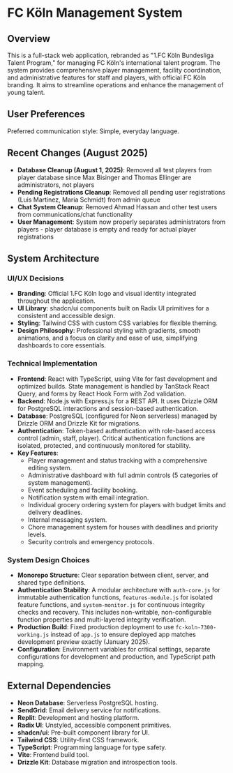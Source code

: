 # FC Köln Management System

## Overview

This is a full-stack web application, rebranded as "1.FC Köln Bundesliga Talent Program," for managing FC Köln's international talent program. The system provides comprehensive player management, facility coordination, and administrative features for staff and players, with official FC Köln branding. It aims to streamline operations and enhance the management of young talent.

## User Preferences

Preferred communication style: Simple, everyday language.

## Recent Changes (August 2025)
- **Database Cleanup (August 1, 2025)**: Removed all test players from player database since Max Bisinger and Thomas Ellinger are administrators, not players
- **Pending Registrations Cleanup**: Removed all pending user registrations (Luis Martinez, Maria Schmidt) from admin queue
- **Chat System Cleanup**: Removed Ahmad Hassan and other test users from communications/chat functionality
- **User Management**: System now properly separates administrators from players - player database is empty and ready for actual player registrations

## System Architecture

### UI/UX Decisions
- **Branding**: Official 1.FC Köln logo and visual identity integrated throughout the application.
- **UI Library**: shadcn/ui components built on Radix UI primitives for a consistent and accessible design.
- **Styling**: Tailwind CSS with custom CSS variables for flexible theming.
- **Design Philosophy**: Professional styling with gradients, smooth animations, and a focus on clarity and ease of use, simplifying dashboards to core essentials.

### Technical Implementation
- **Frontend**: React with TypeScript, using Vite for fast development and optimized builds. State management is handled by TanStack React Query, and forms by React Hook Form with Zod validation.
- **Backend**: Node.js with Express.js for a REST API. It uses Drizzle ORM for PostgreSQL interactions and session-based authentication.
- **Database**: PostgreSQL (configured for Neon serverless) managed by Drizzle ORM and Drizzle Kit for migrations.
- **Authentication**: Token-based authentication with role-based access control (admin, staff, player). Critical authentication functions are isolated, protected, and continuously monitored for stability.
- **Key Features**:
    - Player management and status tracking with a comprehensive editing system.
    - Administrative dashboard with full admin controls (5 categories of system management).
    - Event scheduling and facility booking.
    - Notification system with email integration.
    - Individual grocery ordering system for players with budget limits and delivery deadlines.
    - Internal messaging system.
    - Chore management system for houses with deadlines and priority levels.
    - Security controls and emergency protocols.

### System Design Choices
- **Monorepo Structure**: Clear separation between client, server, and shared type definitions.
- **Authentication Stability**: A modular architecture with `auth-core.js` for immutable authentication functions, `features-module.js` for isolated feature functions, and `system-monitor.js` for continuous integrity checks and recovery. This includes non-writable, non-configurable function properties and multi-layered integrity verification.
- **Production Build**: Fixed production deployment to use `fc-koln-7300-working.js` instead of `app.js` to ensure deployed app matches development preview exactly (January 2025).
- **Configuration**: Environment variables for critical settings, separate configurations for development and production, and TypeScript path mapping.

## External Dependencies

- **Neon Database**: Serverless PostgreSQL hosting.
- **SendGrid**: Email delivery service for notifications.
- **Replit**: Development and hosting platform.
- **Radix UI**: Unstyled, accessible component primitives.
- **shadcn/ui**: Pre-built component library for UI.
- **Tailwind CSS**: Utility-first CSS framework.
- **TypeScript**: Programming language for type safety.
- **Vite**: Frontend build tool.
- **Drizzle Kit**: Database migration and introspection tools.
```